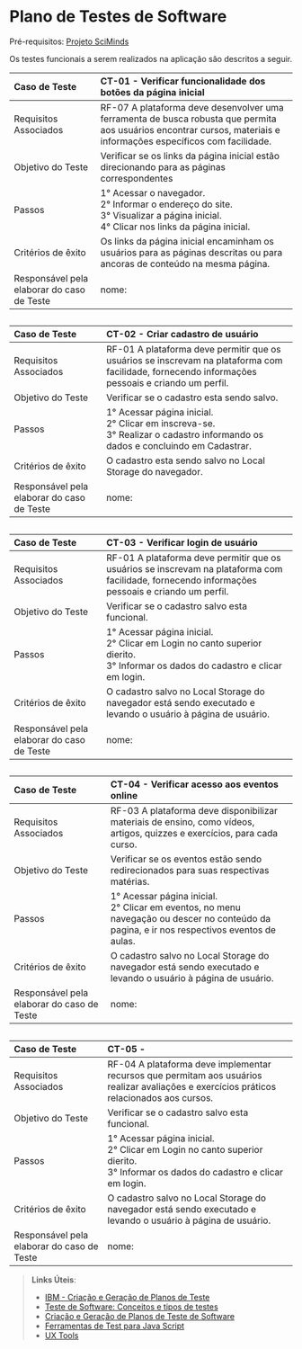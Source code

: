 # Plano de Testes de Software

Pré-requisitos: <a href="https://github.com/ICEI-PUC-Minas-PMV-ADS/pmv-ads-2023-2-e1-proj-web-t14-sciminds/blob/main/documentos/02-Especifica%C3%A7%C3%A3o%20do%20Projeto.md"> Projeto SciMinds</a>

Os testes funcionais a serem realizados na aplicação são descritos a seguir. 

|Caso de Teste  | CT-01 - Verificar funcionalidade dos botões da página inicial |
|:---|:---|
| Requisitos Associados | RF-07	A plataforma deve desenvolver uma ferramenta de busca robusta que permita aos usuários encontrar cursos, materiais e informações específicos com facilidade. |
| Objetivo do Teste | Verificar se os links da página inicial estão direcionando para as páginas correspondentes|
| Passos | 1° Acessar o navegador.<br> 2° Informar o endereço do site.<br> 3° Visualizar a página inicial.<br> 4° Clicar nos links da página inicial. |
| Critérios de êxito |  Os links da página inicial  encaminham os usuários para as páginas descritas ou para ancoras de conteúdo na mesma página. |
| Responsável pela elaborar do caso de Teste | nome: |

##
|Caso de Teste  | CT-02 - Criar cadastro de usuário |
|:---|:---|
| Requisitos Associados | RF-01	A plataforma deve permitir que os usuários se inscrevam na plataforma com facilidade, fornecendo informações pessoais e criando um perfil. |
| Objetivo do Teste | Verificar se o cadastro esta sendo salvo. |
| Passos | 1° Acessar página inicial.<br> 2° Clicar em inscreva-se.<br> 3° Realizar o cadastro informando os dados e concluindo em Cadastrar.<br> |
| Critérios de êxito | O cadastro esta sendo salvo no Local Storage do navegador. |
| Responsável pela elaborar do caso de Teste | nome: |

##
|Caso de Teste   | CT-03 - Verificar login de usuário |
|:---|:---|
| Requisitos Associados | RF-01	A plataforma deve permitir que os usuários se inscrevam na plataforma com facilidade, fornecendo informações pessoais e criando um perfil. |
| Objetivo do Teste | Verificar se o cadastro salvo esta funcional. |
| Passos | 1° Acessar página inicial.<br> 2° Clicar em Login no canto superior dierito.<br> 3° Informar os dados do cadastro e clicar em login.<br> |
| Critérios de êxito | O cadastro salvo no Local Storage do navegador está sendo executado e levando o usuário à página de usuário. |
| Responsável pela elaborar do caso de Teste | nome: |

##
|Caso de Teste   | CT-04 - Verificar acesso aos eventos online |
|:---|:---|
| Requisitos Associados | RF-03	A plataforma deve disponibilizar materiais de ensino, como vídeos, artigos, quizzes e exercícios, para cada curso. |
| Objetivo do Teste | Verificar se os eventos estão sendo redirecionados para suas respectivas matérias. |
| Passos | 1° Acessar página inicial.<br> 2° Clicar em eventos, no menu navegação ou descer no conteúdo da pagina, e ir nos respectivos eventos de aulas. |
| Critérios de êxito | O cadastro salvo no Local Storage do navegador está sendo executado e levando o usuário à página de usuário. |
| Responsável pela elaborar do caso de Teste | nome: |

##
|Caso de Teste   | CT-05 -  |
|:---|:---|
| Requisitos Associados |RF-04	A plataforma deve implementar recursos que permitam aos usuários realizar avaliações e exercícios práticos relacionados aos cursos. |
| Objetivo do Teste | Verificar se o cadastro salvo esta funcional. |
| Passos | 1° Acessar página inicial.<br> 2° Clicar em Login no canto superior dierito.<br> 3° Informar os dados do cadastro e clicar em login.<br> |
| Critérios de êxito | O cadastro salvo no Local Storage do navegador está sendo executado e levando o usuário à página de usuário. |
| Responsável pela elaborar do caso de Teste | nome: |


 
> **Links Úteis**:
> - [IBM - Criação e Geração de Planos de Teste](https://www.ibm.com/developerworks/br/local/rational/criacao_geracao_planos_testes_software/index.html)
> -  [Teste de Software: Conceitos e tipos de testes](https://blog.onedaytesting.com.br/teste-de-software/)
> - [Criação e Geração de Planos de Teste de Software](https://www.ibm.com/developerworks/br/local/rational/criacao_geracao_planos_testes_software/index.html)
> - [Ferramentas de Test para Java Script](https://geekflare.com/javascript-unit-testing/)
> - [UX Tools](https://uxdesign.cc/ux-user-research-and-user-testing-tools-2d339d379dc7)
